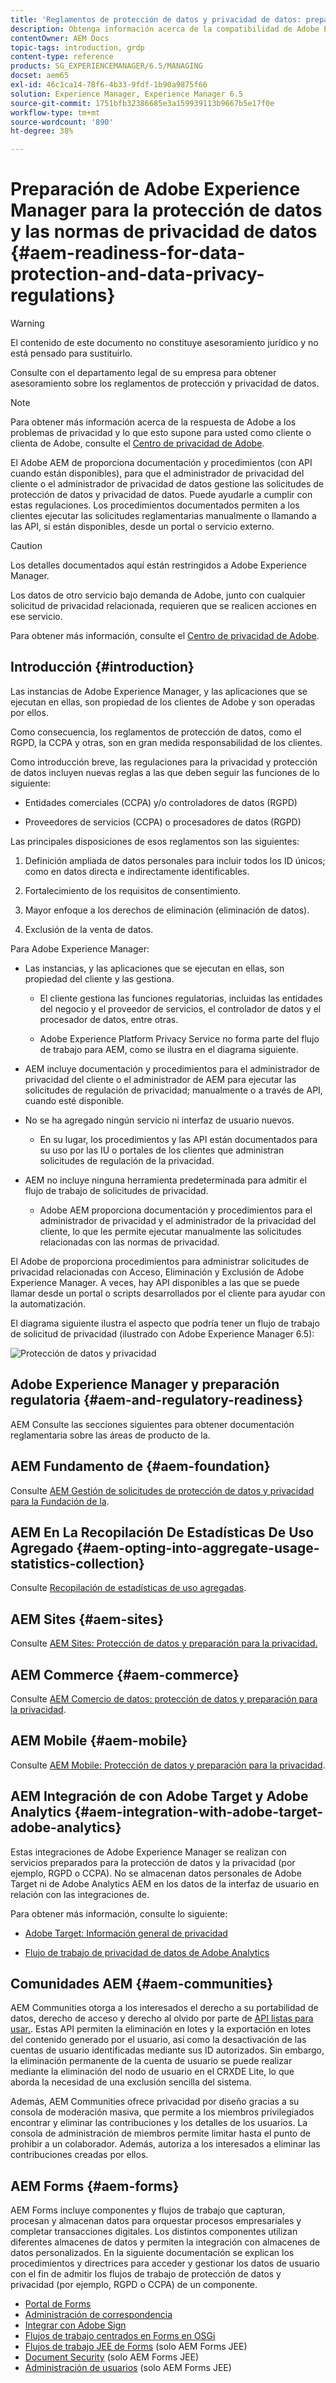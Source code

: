 ```yaml
---
title: 'Reglamentos de protección de datos y privacidad de datos: preparación para Adobe Experience Manager'
description: Obtenga información acerca de la compatibilidad de Adobe Experience Manager con las distintas normas de protección de datos y privacidad de datos. AEM Incluye el Reglamento General de Protección de Datos (RGPD) de la UE, la Ley de Privacidad del Consumidor de California y cómo cumplirlos al implementar un nuevo proyecto de.
contentOwner: AEM Docs
topic-tags: introduction, grdp
content-type: reference
products: SG_EXPERIENCEMANAGER/6.5/MANAGING
docset: aem65
exl-id: 46c1ca14-78f6-4b33-9fdf-1b90a9875f66
solution: Experience Manager, Experience Manager 6.5
source-git-commit: 1751bfb32386685e3a159939113b9667b5e17f0e
workflow-type: tm+mt
source-wordcount: '890'
ht-degree: 38%

---
```


# Preparación de Adobe Experience Manager para la protección de datos y las normas de privacidad de datos {#aem-readiness-for-data-protection-and-data-privacy-regulations}

>[!WARNING]
>
>El contenido de este documento no constituye asesoramiento jurídico y no está pensado para sustituirlo.
>
>Consulte con el departamento legal de su empresa para obtener asesoramiento sobre los reglamentos de protección y privacidad de datos.

>[!NOTE]
>
>Para obtener más información acerca de la respuesta de Adobe a los problemas de privacidad y lo que esto supone para usted como cliente o clienta de Adobe, consulte el [Centro de privacidad de Adobe](https://www.adobe.com/es/privacy.html).

El Adobe AEM de proporciona documentación y procedimientos (con API cuando están disponibles), para que el administrador de privacidad del cliente o el administrador de privacidad de datos gestione las solicitudes de protección de datos y privacidad de datos. Puede ayudarle a cumplir con estas regulaciones. Los procedimientos documentados permiten a los clientes ejecutar las solicitudes reglamentarias manualmente o llamando a las API, si están disponibles, desde un portal o servicio externo.

>[!CAUTION]
>
>Los detalles documentados aquí están restringidos a Adobe Experience Manager.
>
>Los datos de otro servicio bajo demanda de Adobe, junto con cualquier solicitud de privacidad relacionada, requieren que se realicen acciones en ese servicio.
>
>Para obtener más información, consulte el [Centro de privacidad de Adobe](https://www.adobe.com/es/privacy.html).

## Introducción {#introduction}

Las instancias de Adobe Experience Manager, y las aplicaciones que se ejecutan en ellas, son propiedad de los clientes de Adobe y son operadas por ellos.

Como consecuencia, los reglamentos de protección de datos, como el RGPD, la CCPA y otras, son en gran medida responsabilidad de los clientes.

Como introducción breve, las regulaciones para la privacidad y protección de datos incluyen nuevas reglas a las que deben seguir las funciones de lo siguiente:

* Entidades comerciales (CCPA) y/o controladores de datos (RGPD)

* Proveedores de servicios (CCPA) o procesadores de datos (RGPD)

Las principales disposiciones de esos reglamentos son las siguientes:

1. Definición ampliada de datos personales para incluir todos los ID únicos; como en datos directa e indirectamente identificables.

2. Fortalecimiento de los requisitos de consentimiento.

3. Mayor enfoque a los derechos de eliminación (eliminación de datos).

4. Exclusión de la venta de datos.

Para Adobe Experience Manager:

* Las instancias, y las aplicaciones que se ejecutan en ellas, son propiedad del cliente y las gestiona.

   * El cliente gestiona las funciones regulatorias, incluidas las entidades del negocio y el proveedor de servicios, el controlador de datos y el procesador de datos, entre otras.

   * Adobe Experience Platform Privacy Service no forma parte del flujo de trabajo para AEM, como se ilustra en el diagrama siguiente.

* AEM incluye documentación y procedimientos para el administrador de privacidad del cliente o el administrador de AEM para ejecutar las solicitudes de regulación de privacidad; manualmente o a través de API, cuando esté disponible.

* No se ha agregado ningún servicio ni interfaz de usuario nuevos.

   * En su lugar, los procedimientos y las API están documentados para su uso por las IU o portales de los clientes que administran solicitudes de regulación de la privacidad.

* AEM no incluye ninguna herramienta predeterminada para admitir el flujo de trabajo de solicitudes de privacidad.

   * Adobe AEM proporciona documentación y procedimientos para el administrador de privacidad y el administrador de la privacidad del cliente, lo que les permite ejecutar manualmente las solicitudes relacionadas con las normas de privacidad.

El Adobe de proporciona procedimientos para administrar solicitudes de privacidad relacionadas con Acceso, Eliminación y Exclusión de Adobe Experience Manager. A veces, hay API disponibles a las que se puede llamar desde un portal o scripts desarrollados por el cliente para ayudar con la automatización.

El diagrama siguiente ilustra el aspecto que podría tener un flujo de trabajo de solicitud de privacidad (ilustrado con Adobe Experience Manager 6.5):

![Protección de datos y privacidad](assets/data-protection-and-privacy-01.png)

## Adobe Experience Manager y preparación regulatoria {#aem-and-regulatory-readiness}

AEM Consulte las secciones siguientes para obtener documentación reglamentaria sobre las áreas de producto de la.

## AEM Fundamento de {#aem-foundation}

Consulte [AEM Gestión de solicitudes de protección de datos y privacidad para la Fundación de la](/help/sites-administering/handling-gdpr-requests-for-aem-platform.md).

## AEM En La Recopilación De Estadísticas De Uso Agregado {#aem-opting-into-aggregate-usage-statistics-collection}

Consulte [Recopilación de estadísticas de uso agregadas](/help/sites-deploying/opt-in-aggregated-usage-statistics.md).

## AEM Sites {#aem-sites}

Consulte [AEM Sites: Protección de datos y preparación para la privacidad.](/help/sites-administering/gdpr-compliance-sites.md)

## AEM Commerce {#aem-commerce}

Consulte [AEM Comercio de datos: protección de datos y preparación para la privacidad](/help/sites-administering/gdpr-compliance-commerce.md).

## AEM Mobile {#aem-mobile}

Consulte [AEM Mobile: Protección de datos y preparación para la privacidad](/help/mobile/aem-mobile-gdpr-compliance.md).

## AEM Integración de con Adobe Target y Adobe Analytics {#aem-integration-with-adobe-target-adobe-analytics}

Estas integraciones de Adobe Experience Manager se realizan con servicios preparados para la protección de datos y la privacidad (por ejemplo, RGPD o CCPA). No se almacenan datos personales de Adobe Target ni de Adobe Analytics AEM en los datos de la interfaz de usuario en relación con las integraciones de.

Para obtener más información, consulte lo siguiente:

* [Adobe Target: Información general de privacidad](https://developer.adobe.com/target/before-implement/privacy/cmp-privacy-and-general-data-protection-regulation/?lang=en)

* [Flujo de trabajo de privacidad de datos de Adobe Analytics](https://experienceleague.adobe.com/docs/analytics/admin/admin-tools/data-governance/an-gdpr-workflow.html?lang=es)

## Comunidades AEM {#aem-communities}

AEM Communities otorga a los interesados el derecho a su portabilidad de datos, derecho de acceso y derecho al olvido por parte de [API listas para usar.](/help/communities/user-ugc-management-service.md). Estas API permiten la eliminación en lotes y la exportación en lotes del contenido generado por el usuario, así como la desactivación de las cuentas de usuario identificadas mediante sus ID autorizados. Sin embargo, la eliminación permanente de la cuenta de usuario se puede realizar mediante la eliminación del nodo de usuario en el CRXDE Lite, lo que aborda la necesidad de una exclusión sencilla del sistema.

Además, AEM Communities ofrece privacidad por diseño gracias a su consola de moderación masiva, que permite a los miembros privilegiados encontrar y eliminar las contribuciones y los detalles de los usuarios. La consola de administración de miembros permite limitar hasta el punto de prohibir a un colaborador. Además, autoriza a los interesados a eliminar las contribuciones creadas por ellos.

## AEM Forms {#aem-forms}

AEM Forms incluye componentes y flujos de trabajo que capturan, procesan y almacenan datos para orquestar procesos empresariales y completar transacciones digitales. Los distintos componentes utilizan diferentes almacenes de datos y permiten la integración con almacenes de datos personalizados. En la siguiente documentación se explican los procedimientos y directrices para acceder y gestionar los datos de usuario con el fin de admitir los flujos de trabajo de protección de datos y privacidad (por ejemplo, RGPD o CCPA) de un componente.

* [Portal de Forms ](/help/forms/using/forms-portal-handling-user-data.md)
* [Administración de correspondencia](/help/forms/using/correspondence-management-handling-user-data.md)
* [Integrar con Adobe Sign](/help/forms/using/integration-adobe-sign-handling-user-data.md)
* [Flujos de trabajo centrados en Forms en OSGi](/help/forms/using/forms-workflow-osgi-handling-user-data.md)
* [Flujos de trabajo JEE de Forms](/help/forms/using/forms-workflow-jee-handling-user-data.md) (solo AEM Forms JEE)
* [Document Security](/help/forms/using/document-security-handling-user-data.md) (solo AEM Forms JEE)
* [Administración de usuarios](/help/forms/using/user-management-handling-user-data.md) (solo AEM Forms JEE)
